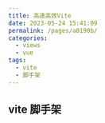 ```yaml
---
title: 高速高效Vite
date: 2023-05-24 15:41:09
permalink: /pages/a8190b/
categories:
  - views
  - vue
tags:
  - vite
  - 脚手架
---
```


## vite 脚手架
